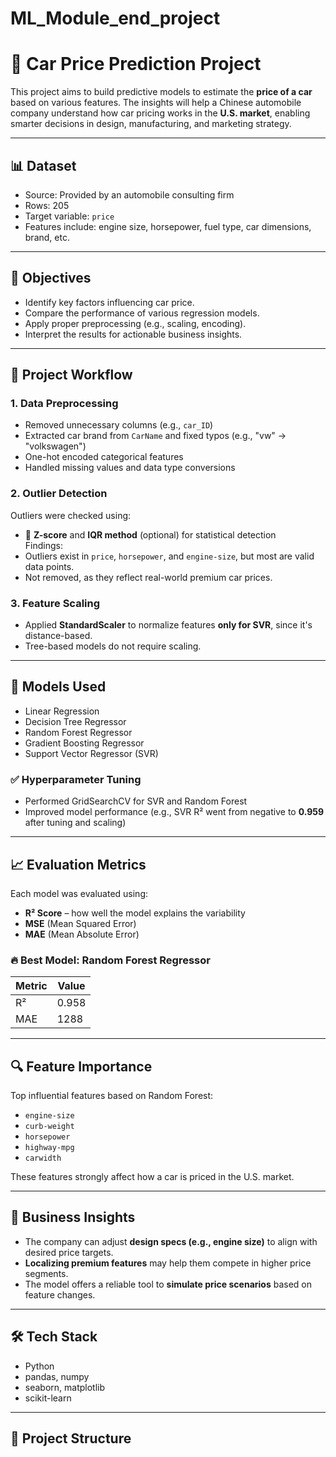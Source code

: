 # ML_Module_end_project
# 🚗 Car Price Prediction Project

This project aims to build predictive models to estimate the **price of a car** based on various features. The insights will help a Chinese automobile company understand how car pricing works in the **U.S. market**, enabling smarter decisions in design, manufacturing, and marketing strategy.

---

## 📊 Dataset

- Source: Provided by an automobile consulting firm
- Rows: 205
- Target variable: `price`
- Features include: engine size, horsepower, fuel type, car dimensions, brand, etc.

---

## 🎯 Objectives

- Identify key factors influencing car price.
- Compare the performance of various regression models.
- Apply proper preprocessing (e.g., scaling, encoding).
- Interpret the results for actionable business insights.

---

## 🧪 Project Workflow

### 1. **Data Preprocessing**
- Removed unnecessary columns (e.g., `car_ID`)
- Extracted car brand from `CarName` and fixed typos (e.g., "vw" → "volkswagen")
- One-hot encoded categorical features
- Handled missing values and data type conversions

### 2. **Outlier Detection**
Outliers were checked using:
- 🧮 **Z-score** and **IQR method** (optional) for statistical detection  
Findings:
- Outliers exist in `price`, `horsepower`, and `engine-size`, but most are valid data points.
- Not removed, as they reflect real-world premium car prices.

### 3. **Feature Scaling**
- Applied **StandardScaler** to normalize features **only for SVR**, since it's distance-based.
- Tree-based models do not require scaling.

---

## 🤖 Models Used

- Linear Regression
- Decision Tree Regressor
- Random Forest Regressor
- Gradient Boosting Regressor
- Support Vector Regressor (SVR)

### ✅ Hyperparameter Tuning
- Performed GridSearchCV for SVR and Random Forest
- Improved model performance (e.g., SVR R² went from negative to **0.959** after tuning and scaling)

---

## 📈 Evaluation Metrics

Each model was evaluated using:

- **R² Score** – how well the model explains the variability
- **MSE** (Mean Squared Error)
- **MAE** (Mean Absolute Error)

### 🔥 Best Model: Random Forest Regressor
| Metric | Value |
|--------|-------|
| R²     | 0.958 |
| MAE    | 1288  |

---

## 🔍 Feature Importance

Top influential features based on Random Forest:
- `engine-size`
- `curb-weight`
- `horsepower`
- `highway-mpg`
- `carwidth`

These features strongly affect how a car is priced in the U.S. market.

---

## 💼 Business Insights

- The company can adjust **design specs (e.g., engine size)** to align with desired price targets.
- **Localizing premium features** may help them compete in higher price segments.
- The model offers a reliable tool to **simulate price scenarios** based on feature changes.

---

## 🛠 Tech Stack

- Python
- pandas, numpy
- seaborn, matplotlib
- scikit-learn

---

## 📂 Project Structure


